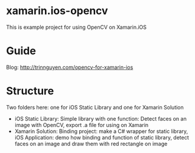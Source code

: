 xamarin.ios-opencv
==================

This is example project for using OpenCV on Xamarin.iOS

Guide
===================
Blog: http://trinnguyen.com/opencv-for-xamarin-ios


Structure
===================
Two folders here: one for iOS Static Library and one for Xamarin Solution
- iOS Static Library: Simple library with one function: Detect faces on an image with OpenCV, export .a file for using on Xamarin
- Xamarin Solution: Binding project: make a C# wrapper for static library, iOS Application: demo how binding and function of static library, detect faces on an image and draw them with red rectangle on image

